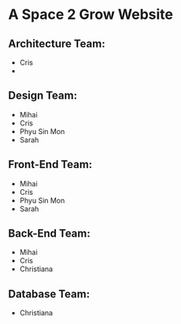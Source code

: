 # A Space 2 Grow Website
## Architecture Team:
- Cris
- 

## Design Team:
- Mihai
- Cris
- Phyu Sin Mon
- Sarah

## Front-End Team:
- Mihai
- Cris
- Phyu Sin Mon
- Sarah
## Back-End Team:
- Mihai
- Cris
- Christiana

## Database Team: 
- Christiana
